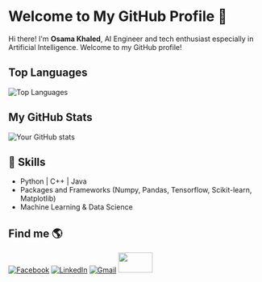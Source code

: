 # Welcome to My GitHub Profile 👋

Hi there! I'm **Osama Khaled**, AI Engineer and tech enthusiast especially in Artificial Intelligence. Welcome to my GitHub profile!

## Top Languages
![Top Languages](https://github-readme-stats.vercel.app/api/top-langs/?username=osamakhaled123&layout=compact&theme=radical)

## My GitHub Stats
![Your GitHub stats](https://github-readme-stats.vercel.app/api?username=osamakhaled123&show_icons=true&theme=radical)

## 🚀 Skills
- Python | C++ | Java
- Packages and Frameworks (Numpy, Pandas, Tensorflow, Scikit-learn, Matplotlib)
- Machine Learning & Data Science

## Find me 🌎
 
[![Facebook](https://img.icons8.com/fluency/48/000000/facebook.png)](https://www.facebook.com/osama.khaled.549/)
[![LinkedIn](https://img.icons8.com/fluency/48/000000/linkedin.png)](https://www.linkedin.com/in/osama-khaled-739984218/)
[![Gmail](https://img.icons8.com/color/48/000000/gmail--v1.png)](mailto:osamakhaled132000@gmail.com)
<a href="https://www.kaggle.com/osamaakhaled"> <img src="https://user-images.githubusercontent.com/29145628/169890853-30aa8606-54cc-4e75-b93a-dc3ac6a8b37c.png" height="40" width="68"><br>


